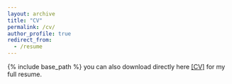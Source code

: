 ```yaml
---
layout: archive
title: "CV"
permalink: /cv/
author_profile: true
redirect_from:
  - /resume
---
```


<object data="{{ '/files/cv_takuya_kurihana_latest.pdf' | relative_url }}" width="1000" height="1000" type="application/pdf"></object>

{% include base_path %}
you can also download directly here [\[CV\]](https://takglobus.github.io/takuyakurihana.github.io/files/cv_takuya_kurihana_latest.pdf) for my full resume. 

